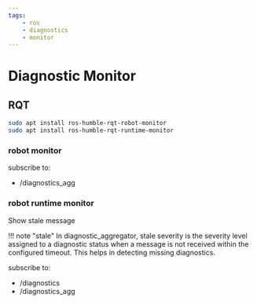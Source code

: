 ```yaml
---
tags:
    - ros
    - diagnostics
    - monitor
---
```


# Diagnostic Monitor

## RQT

```bash title="install"
sudo apt install ros-humble-rqt-robot-monitor
sudo apt install ros-humble-rqt-runtime-monitor
```

### robot monitor

subscribe to:

- /diagnostics_agg
 
### robot runtime monitor
Show stale message

!!! note "stale"
    In diagnostic_aggregator, stale severity is the severity level assigned to a diagnostic status when a message is not received within the configured timeout. This helps in detecting missing diagnostics.
     
subscribe to:

- /diagnostics
- /diagnostics_agg